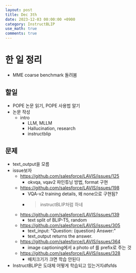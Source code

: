 ```yaml
---
layout: post
title: Dec 3th
date: 2023-12-03 00:00:00 +0900
category: InstructBLIP
use_math: true
comments: true
---
```



# 한 일 정리
- MME coarse benchmark 돌려봄

## 할일 

- POPE 논문 읽기, POPE 사용법 알기
- 논문 작성
  - intro
    - LLM, MLLM
    - Hallucination, research
    - instructblip

## 문제

- text_output을 모름
- issue보자
  - https://github.com/salesforce/LAVIS/issues/125
    - okvqa, vqav2 파인튜닝 방법, format 구현
  - https://github.com/salesforce/LAVIS/issues/198
    - VQA-v2 training details, 왜 none으로 구현됨?
    - > instructBLIP처럼 하네 
  - https://github.com/salesforce/LAVIS/issues/139
    - text split of BLIP-T5, random
  - https://github.com/salesforce/LAVIS/issues/305
    - text_input: "Question: {question} Answer:"
    - text_output returns the answer.
  - https://github.com/salesforce/LAVIS/issues/364
    - image captioning에서 a photo of 를 prefix로 주는 것
  - https://github.com/salesforce/LAVIS/issues/328
    - 배치크기가 크면 학습 안된다
- InstructBLIP은 도대체 어떻게 학습되고 있는거지dfsfds 